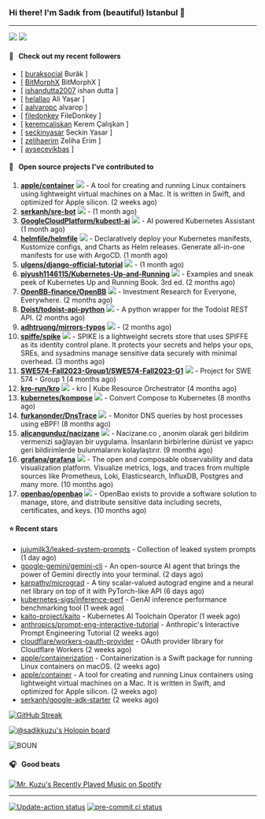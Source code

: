 ### Hi there! I'm Sadık from (beautiful) Istanbul 👋

---

[![](https://img.shields.io/stackexchange/stackoverflow/r/7030591?style=plastic)](https://stackoverflow.com/users/7030591/sadik-kuzu)
[![](https://img.shields.io/twitter/follow/sadikkuzu_mba?style=social)](https://twitter.com/sadikkuzu_mba)


#### 🔭 &nbsp; Check out my recent followers

- [ [buraksocial](https://github.com/buraksocial) Burâk ]
- [ [BitMorphX](https://github.com/BitMorphX) BitMorphX ]
- [ [ishandutta2007](https://github.com/ishandutta2007) ishan dutta ]
- [ [helallao](https://github.com/helallao) Ali Yaşar ]
- [ [aalvaropc](https://github.com/aalvaropc) alvarop ]
- [ [filedonkey](https://github.com/filedonkey) FileDonkey ]
- [ [keremcaliskan](https://github.com/keremcaliskan) Kerem Çalışkan ]
- [ [seckinyasar](https://github.com/seckinyasar) Seckin Yasar ]
- [ [zelihaerim](https://github.com/zelihaerim) Zeliha Erim ]
- [ [aysecevikbas](https://github.com/aysecevikbas)  ]

#### 🚀 &nbsp; Open source projects I've contributed to
1. [**apple/container**](https://github.com/apple/container/commits?author=sadikkuzu) [![](https://img.shields.io/github/stars/apple/container?style=social)](https://github.com/apple/container/stargazers) - A tool for creating and running Linux containers using lightweight virtual machines on a Mac. It is written in Swift, and optimized for Apple silicon.  (2 weeks ago)
1. [**serkanh/sre-bot**](https://github.com/serkanh/sre-bot/commits?author=sadikkuzu) [![](https://img.shields.io/github/stars/serkanh/sre-bot?style=social)](https://github.com/serkanh/sre-bot/stargazers) -  (1 month ago)
1. [**GoogleCloudPlatform/kubectl-ai**](https://github.com/GoogleCloudPlatform/kubectl-ai/commits?author=sadikkuzu) [![](https://img.shields.io/github/stars/GoogleCloudPlatform/kubectl-ai?style=social)](https://github.com/GoogleCloudPlatform/kubectl-ai/stargazers) - AI powered Kubernetes Assistant (1 month ago)
1. [**helmfile/helmfile**](https://github.com/helmfile/helmfile/commits?author=sadikkuzu) [![](https://img.shields.io/github/stars/helmfile/helmfile?style=social)](https://github.com/helmfile/helmfile/stargazers) - Declaratively deploy your Kubernetes manifests, Kustomize configs, and Charts as Helm releases. Generate all-in-one manifests for use with ArgoCD. (1 month ago)
1. [**ulgens/django-official-tutorial**](https://github.com/ulgens/django-official-tutorial/commits?author=sadikkuzu) [![](https://img.shields.io/github/stars/ulgens/django-official-tutorial?style=social)](https://github.com/ulgens/django-official-tutorial/stargazers) -  (1 month ago)
1. [**piyush1146115/Kubernetes-Up-and-Running**](https://github.com/piyush1146115/Kubernetes-Up-and-Running/commits?author=sadikkuzu) [![](https://img.shields.io/github/stars/piyush1146115/Kubernetes-Up-and-Running?style=social)](https://github.com/piyush1146115/Kubernetes-Up-and-Running/stargazers) - Examples and sneak peek of Kubernetes Up and Running Book. 3rd ed. (2 months ago)
1. [**OpenBB-finance/OpenBB**](https://github.com/OpenBB-finance/OpenBB/commits?author=sadikkuzu) [![](https://img.shields.io/github/stars/OpenBB-finance/OpenBB?style=social)](https://github.com/OpenBB-finance/OpenBB/stargazers) - Investment Research for Everyone, Everywhere. (2 months ago)
1. [**Doist/todoist-api-python**](https://github.com/Doist/todoist-api-python/commits?author=sadikkuzu) [![](https://img.shields.io/github/stars/Doist/todoist-api-python?style=social)](https://github.com/Doist/todoist-api-python/stargazers) - A python wrapper for the Todoist REST API. (2 months ago)
1. [**adhtruong/mirrors-typos**](https://github.com/adhtruong/mirrors-typos/commits?author=sadikkuzu) [![](https://img.shields.io/github/stars/adhtruong/mirrors-typos?style=social)](https://github.com/adhtruong/mirrors-typos/stargazers) -  (2 months ago)
1. [**spiffe/spike**](https://github.com/spiffe/spike/commits?author=sadikkuzu) [![](https://img.shields.io/github/stars/spiffe/spike?style=social)](https://github.com/spiffe/spike/stargazers) - SPIKE is a lightweight secrets store that uses SPIFFE as its identity control plane. It protects your secrets and helps your ops, SREs, and sysadmins manage sensitive data securely with minimal overhead. (3 months ago)
1. [**SWE574-Fall2023-Group1/SWE574-Fall2023-G1**](https://github.com/SWE574-Fall2023-Group1/SWE574-Fall2023-G1/commits?author=sadikkuzu) [![](https://img.shields.io/github/stars/SWE574-Fall2023-Group1/SWE574-Fall2023-G1?style=social)](https://github.com/SWE574-Fall2023-Group1/SWE574-Fall2023-G1/stargazers) - Project for SWE 574 - Group 1 (4 months ago)
1. [**kro-run/kro**](https://github.com/kro-run/kro/commits?author=sadikkuzu) [![](https://img.shields.io/github/stars/kro-run/kro?style=social)](https://github.com/kro-run/kro/stargazers) - kro | Kube Resource Orchestrator (4 months ago)
1. [**kubernetes/kompose**](https://github.com/kubernetes/kompose/commits?author=sadikkuzu) [![](https://img.shields.io/github/stars/kubernetes/kompose?style=social)](https://github.com/kubernetes/kompose/stargazers) - Convert Compose to Kubernetes (8 months ago)
1. [**furkanonder/DnsTrace**](https://github.com/furkanonder/DnsTrace/commits?author=sadikkuzu) [![](https://img.shields.io/github/stars/furkanonder/DnsTrace?style=social)](https://github.com/furkanonder/DnsTrace/stargazers) - Monitor DNS queries by host processes using eBPF! (8 months ago)
1. [**alicangunduz/nacizane**](https://github.com/alicangunduz/nacizane/commits?author=sadikkuzu) [![](https://img.shields.io/github/stars/alicangunduz/nacizane?style=social)](https://github.com/alicangunduz/nacizane/stargazers) - Nacizane.co , anonim olarak geri bildirim vermenizi sağlayan bir uygulama. İnsanların birbirlerine dürüst ve yapıcı geri bildirimlerde bulunmalarını kolaylaştırır. (9 months ago)
1. [**grafana/grafana**](https://github.com/grafana/grafana/commits?author=sadikkuzu) [![](https://img.shields.io/github/stars/grafana/grafana?style=social)](https://github.com/grafana/grafana/stargazers) - The open and composable observability and data visualization platform. Visualize metrics, logs, and traces from multiple sources like Prometheus, Loki, Elasticsearch, InfluxDB, Postgres and many more.  (10 months ago)
1. [**openbao/openbao**](https://github.com/openbao/openbao/commits?author=sadikkuzu) [![](https://img.shields.io/github/stars/openbao/openbao?style=social)](https://github.com/openbao/openbao/stargazers) - OpenBao exists to provide a software solution to manage, store, and distribute sensitive data including secrets, certificates, and keys. (10 months ago)


#### ⭐ Recent stars

- [jujumilk3/leaked-system-prompts](https://github.com/jujumilk3/leaked-system-prompts) - Collection of leaked system prompts (1 day ago)
- [google-gemini/gemini-cli](https://github.com/google-gemini/gemini-cli) - An open-source AI agent that brings the power of Gemini directly into your terminal. (2 days ago)
- [karpathy/micrograd](https://github.com/karpathy/micrograd) - A tiny scalar-valued autograd engine and a neural net library on top of it with PyTorch-like API (6 days ago)
- [kubernetes-sigs/inference-perf](https://github.com/kubernetes-sigs/inference-perf) - GenAI inference performance benchmarking tool (1 week ago)
- [kaito-project/kaito](https://github.com/kaito-project/kaito) - Kubernetes AI Toolchain Operator (1 week ago)
- [anthropics/prompt-eng-interactive-tutorial](https://github.com/anthropics/prompt-eng-interactive-tutorial) - Anthropic&#39;s Interactive Prompt Engineering Tutorial (2 weeks ago)
- [cloudflare/workers-oauth-provider](https://github.com/cloudflare/workers-oauth-provider) - OAuth provider library for Cloudflare Workers (2 weeks ago)
- [apple/containerization](https://github.com/apple/containerization) - Containerization is a Swift package for running Linux containers on macOS. (2 weeks ago)
- [apple/container](https://github.com/apple/container) - A tool for creating and running Linux containers using lightweight virtual machines on a Mac. It is written in Swift, and optimized for Apple silicon.  (2 weeks ago)
- [serkanh/google-adk-starter](https://github.com/serkanh/google-adk-starter) (2 weeks ago)

[![GitHub Streak](https://streak-stats.demolab.com?user=sadikkuzu&theme=github-dark&hide_border=true&date_format=M%20j%5B%2C%20Y%5D)](https://git.io/streak-stats)

[![@sadikkuzu's Holopin board](https://holopin.io/api/user/board?user=sadikkuzu)](https://holopin.io/@sadikkuzu)

![BOUN](https://github.com/sadikkuzu/sadikkuzu/assets/23168063/c4686502-9896-4af6-86d3-229dac1baa32)

#### 🎧 &nbsp; Good beats

[![Mr. Kuzu's Recently Played Music on Spotify](https://spotify-recently-played-readme.vercel.app/api?user=5cfgfpgmik69ly41rspaiod2a&count=3&unique=1)](https://open.spotify.com/user/5cfgfpgmik69ly41rspaiod2a)

---

[![Update-action status](https://github.com/sadikkuzu/sadikkuzu/actions/workflows/sadikkuzu.yml/badge.svg)](https://github.com/sadikkuzu/sadikkuzu/actions/workflows/sadikkuzu.yml)
[![pre-commit.ci status](https://results.pre-commit.ci/badge/github/sadikkuzu/sadikkuzu/master.svg)](https://results.pre-commit.ci/latest/github/sadikkuzu/sadikkuzu/master)
